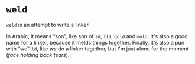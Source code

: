 # `weld`

`weld` is an attempt to write a linker.

In Arabic, it means “son”, like son of `ld`, `lld`, `gold` and `mold`. It's
also a good name for a linker, because it melds things together. Finally, it's
also a pun with “we”-`ld`, like _we_ do a linker together, but I'm just alone
for the moment (_face holding back tears_).